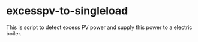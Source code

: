 # excesspv-to-singleload
This is script to detect excess PV power and supply this power to a electric boiler.
